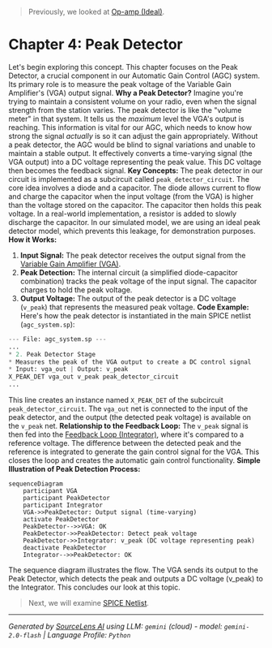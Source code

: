 > Previously, we looked at [Op-amp (Ideal)](03_op-amp-ideal.md).

# Chapter 4: Peak Detector
Let's begin exploring this concept. This chapter focuses on the Peak Detector, a crucial component in our Automatic Gain Control (AGC) system. Its primary role is to measure the peak voltage of the Variable Gain Amplifier's (VGA) output signal.
**Why a Peak Detector?**
Imagine you're trying to maintain a consistent volume on your radio, even when the signal strength from the station varies. The peak detector is like the "volume meter" in that system. It tells us the *maximum* level the VGA's output is reaching. This information is vital for our AGC, which needs to know how strong the signal *actually* is so it can adjust the gain appropriately. Without a peak detector, the AGC would be blind to signal variations and unable to maintain a stable output. It effectively converts a time-varying signal (the VGA output) into a DC voltage representing the peak value. This DC voltage then becomes the feedback signal.
**Key Concepts:**
The peak detector in our circuit is implemented as a subcircuit called `peak_detector_circuit`. The core idea involves a diode and a capacitor. The diode allows current to flow and charge the capacitor when the input voltage (from the VGA) is higher than the voltage stored on the capacitor. The capacitor then holds this peak voltage. In a real-world implementation, a resistor is added to slowly discharge the capacitor. In our simulated model, we are using an ideal peak detector model, which prevents this leakage, for demonstration purposes.
**How it Works:**
1.  **Input Signal:** The peak detector receives the output signal from the [Variable Gain Amplifier (VGA)](05_variable-gain-amplifier-vga.md).
2.  **Peak Detection:** The internal circuit (a simplified diode-capacitor combination) tracks the peak voltage of the input signal. The capacitor charges to hold the peak voltage.
3.  **Output Voltage:** The output of the peak detector is a DC voltage (`v_peak`) that represents the measured peak voltage.
**Code Example:**
Here's how the peak detector is instantiated in the main SPICE netlist (`agc_system.sp`):
```python
--- File: agc_system.sp ---
...
* 2. Peak Detector Stage
* Measures the peak of the VGA output to create a DC control signal
* Input: vga_out | Output: v_peak
X_PEAK_DET vga_out v_peak peak_detector_circuit
...
```
This line creates an instance named `X_PEAK_DET` of the subcircuit `peak_detector_circuit`. The `vga_out` net is connected to the input of the peak detector, and the output (the detected peak voltage) is available on the `v_peak` net.
**Relationship to the Feedback Loop:**
The `v_peak` signal is then fed into the [Feedback Loop (Integrator)](07_feedback-loop-integrator.md), where it's compared to a reference voltage. The difference between the detected peak and the reference is integrated to generate the gain control signal for the VGA. This closes the loop and creates the automatic gain control functionality.
**Simple Illustration of Peak Detection Process:**
```mermaid
sequenceDiagram
    participant VGA
    participant PeakDetector
    participant Integrator
    VGA->>PeakDetector: Output signal (time-varying)
    activate PeakDetector
    PeakDetector-->>VGA: OK
    PeakDetector->>PeakDetector: Detect peak voltage
    PeakDetector->>Integrator: v_peak (DC voltage representing peak)
    deactivate PeakDetector
    Integrator-->>PeakDetector: OK
```
The sequence diagram illustrates the flow. The VGA sends its output to the Peak Detector, which detects the peak and outputs a DC voltage (v_peak) to the Integrator.
This concludes our look at this topic.

> Next, we will examine [SPICE Netlist](05_spice-netlist.md).


---

*Generated by [SourceLens AI](https://github.com/openXFlow/sourceLensAI) using LLM: `gemini` (cloud) - model: `gemini-2.0-flash` | Language Profile: `Python`*